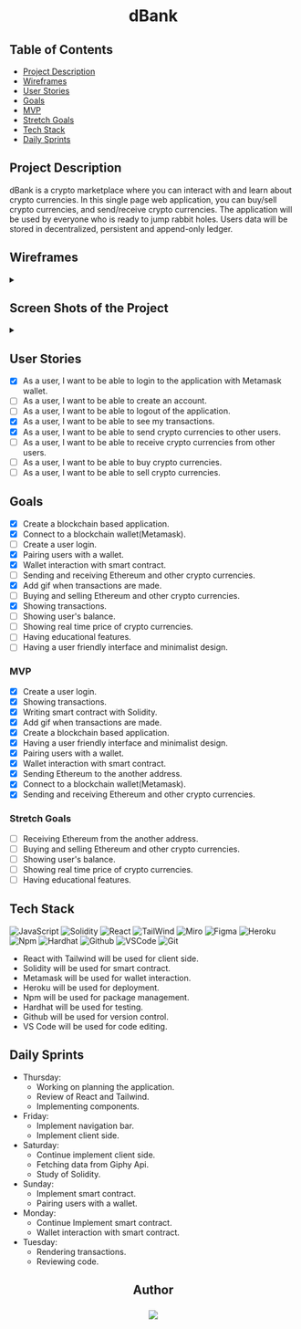 <div align="center">
<h1>dBank</h1>
</div>

## Table of Contents

- [Project Description](#project-description)
- [Wireframes](#wireframes)
- [User Stories](#user-stories)
- [Goals](#goals)
- [MVP](#mvp)
- [Stretch Goals](#stretch-goals)
- [Tech Stack](#tech-stack)
- [Daily Sprints](#daily-sprints)


## Project Description

 dBank is a crypto marketplace where you can interact with and learn about crypto currencies. In this single page web application, you can buy/sell crypto currencies, and send/receive crypto currencies.
 The application will be used by everyone who is ready to jump rabbit holes. Users data will be stored in decentralized, persistent and append-only ledger.

## Wireframes

<details>
<summary>

</summary>

![Welcome Page](./wireframe/Welcome.png)
![Transactions Page](./wireframe/Transactions.png)

</details>

## Screen Shots of the Project


<details>
<summary>

</summary>

![Shot1](./screenshots/shot1.png)
![Shot2](./screenshots/shot2.png)

</details>

## User Stories

- [x] As a user, I want to be able to login to the application with Metamask wallet.
- [ ] As a user, I want to be able to create an account.
- [ ] As a user, I want to be able to logout of the application.
- [x] As a user, I want to be able to see my transactions.
- [x] As a user, I want to be able to send crypto currencies to other users.
- [ ] As a user, I want to be able to receive crypto currencies from other users.
- [ ] As a user, I want to be able to buy crypto currencies.
- [ ] As a user, I want to be able to sell crypto currencies.

## Goals

- [x] Create a blockchain based application.
- [x] Connect to a blockchain wallet(Metamask).
- [ ] Create a user login.
- [x] Pairing users with a wallet.
- [x] Wallet interaction with smart contract.
- [ ] Sending and receiving Ethereum and other crypto currencies.
- [x] Add gif when transactions are made.
- [ ] Buying and selling Ethereum and other crypto currencies.
- [x] Showing transactions.
- [ ] Showing user's balance.
- [ ] Showing real time price of crypto currencies.
- [ ] Having educational features.
- [ ] Having a user friendly interface and minimalist design.

### MVP

- [x] Create a user login.
- [x] Showing transactions.
- [x] Writing smart contract with Solidity.
- [x] Add gif when transactions are made.
- [x] Create a blockchain based application.
- [x] Having a user friendly interface and minimalist design.
- [x] Pairing users with a wallet.
- [x] Wallet interaction with smart contract.
- [x] Sending Ethereum to the another address.
- [x] Connect to a blockchain wallet(Metamask).
- [x] Sending and receiving Ethereum and other crypto currencies.

### Stretch Goals


- [ ] Receiving Ethereum from the another address.
- [ ] Buying and selling Ethereum and other crypto currencies.
- [ ] Showing user's balance.
- [ ] Showing real time price of crypto currencies.
- [ ] Having educational features.

## Tech Stack

![JavaScript](https://img.shields.io/badge/-JavaScript-333?style=flat&logo=javascript)
![Solidity](https://img.shields.io/badge/-Solidity-333?style=flat&logo=solidity)
![React](https://img.shields.io/badge/-React-333?style=flat&logo=react)
![TailWind](https://img.shields.io/badge/-TailWind-333?style=flat&logo=tailwind)
![Miro](https://img.shields.io/badge/-Miro-333?style=flat&logo=miro)
![Figma](https://img.shields.io/badge/-Figma-333?style=flat&logo=figma)
![Heroku](https://img.shields.io/badge/-Heroku-333?style=flat&logo=heroku)
![Npm](https://img.shields.io/badge/-Npm-333?style=flat&logo=npm)
![Hardhat](https://img.shields.io/badge/-Hardhat-333?style=flat&logo=hardhat)
![Github](https://img.shields.io/badge/-GitHub-333?style=flat&logo=github)
![VSCode](https://img.shields.io/badge/-VS_Code-333?style=flat&logo=visualstudio)
![Git](https://img.shields.io/badge/-Git-333?style=flat&logo=git)

- React with Tailwind will be used for client side.
- Solidity will be used for smart contract.
- Metamask will be used for wallet interaction.
- Heroku will be used for deployment.
- Npm will be used for package management.
- Hardhat will be used for testing.
- Github will be used for version control.
- VS Code will be used for code editing.

## Daily Sprints

- Thursday:
  - Working on planning the application.
  - Review of React and Tailwind.
  - Implementing components.
- Friday:
  - Implement navigation bar.
  - Implement client side.
- Saturday:
  - Continue implement client side.
  - Fetching data from Giphy Api.
  - Study of Solidity.
- Sunday:
  - Implement smart contract.
  - Pairing users with a wallet.
- Monday:
  - Continue Implement smart contract.
  - Wallet interaction with smart contract.
- Tuesday:
  - Rendering transactions.
  - Reviewing code.


<div align="center">
  <h2>Author</h2>
  <h3> </h3>
 
  <a href="https://www.linkedin.com/in/huseyingumus/" target="_blank">
    <img src="https://img.shields.io/badge/-linkedin.com/in/HuseyinErhanGumus-blue?style=flat&``logo=Linkedin&logoColor=white">
  </a>
  </div>
  <br>

